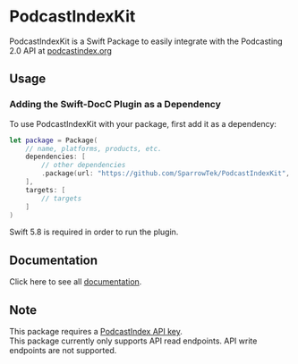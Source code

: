 # PodcastIndexKit

PodcastIndexKit is a Swift Package to easily integrate with the Podcasting 2.0 API at [podcastindex.org](https://podcastindex.org)

## Usage

### Adding the Swift-DocC Plugin as a Dependency

To use PodcastIndexKit with your package, first add it as a dependency:

```swift
let package = Package(
	// name, platforms, products, etc.
	dependencies: [
		// other dependencies
		.package(url: "https://github.com/SparrowTek/PodcastIndexKit", from: "1.0.0"),
	],
	targets: [
		// targets
	]
)
```

Swift 5.8 is required in order to run the plugin.

## Documentation

Click here to see all [documentation](https://sparrowtek.com/PodcastIndexKit/documentation/podcastindexkit/).

## Note

This package requires a [PodcastIndex API key](https://api.podcastindex.org).  
This package currently only supports API read endpoints. API write endpoints are not supported.